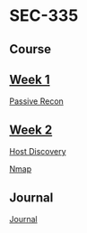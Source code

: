 # SEC-335

## Course

## [Week 1]()
[Passive Recon](https://github.com/Michael-Pinelli/SEC-335/blob/main/Passive%20Recon.docx)

## [Week 2](https://github.com/Michael-Pinelli/SEC-335/wiki/Week-2)
[Host Discovery](https://github.com/Michael-Pinelli/SEC-335/wiki/Host-Discovery)

[Nmap](https://github.com/Michael-Pinelli/SEC-335/wiki/Nmap)

## Journal
[Journal](https://github.com/Michael-Pinelli/SEC-335/wiki)
